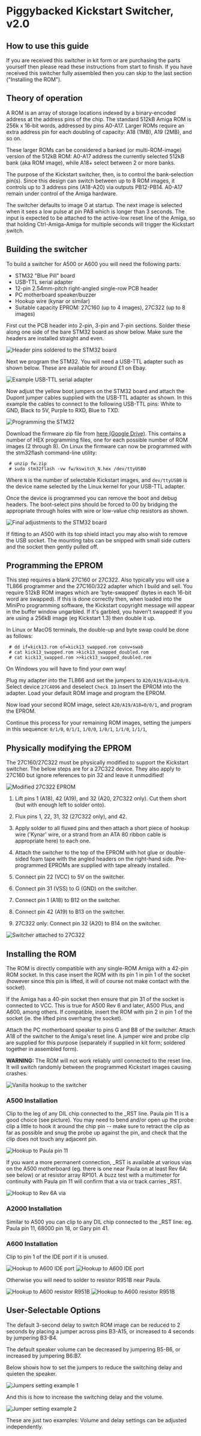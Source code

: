 # Piggybacked Kickstart Switcher, v2.0

## How to use this guide

If you are received this switcher in kit form or are purchasing the
parts yourself then please read these instructions from start to
finish. If you have received this switcher fully assembled then you
can skip to the last section ("Installing the ROM").


## Theory of operation

A ROM is an array of storage locations indexed by a binary-encoded
address at the address pins of the chip. The standard 512kB Amiga ROM
is 256k x 16-bit words, addressed by pins A0-A17. Larger ROMs require
an extra address pin for each doubling of capacity: A18 (1MB), A19
(2MB), and so on.

These larger ROMs can be considered a banked (or multi-ROM-image)
version of the 512kB ROM: A0-A17 address the currently selected 512kB
bank (aka ROM image), while A18+ select between 2 or more banks.

The purpose of the Kickstart switcher, then, is to control the
bank-selection pin(s). Since this design can switch between up to 8
ROM images, it controls up to 3 address pins (A18-A20) via outputs
PB12-PB14. A0-A17 remain under control of the Amiga hardware.

The switcher defaults to image 0 at startup. The next image is
selected when it sees a low pulse at pin PA8 which is longer than 3
seconds. The input is expected to be attached to the active-low reset
line of the Amiga, so that holding Ctrl-Amiga-Amiga for multiple
seconds will trigger the Kickstart switch.


## Building the switcher

To build a switcher for A500 or A600 you will need the following parts:
- STM32 "Blue Pill" board 
- USB-TTL serial adapter
- 12-pin 2.54mm-pitch right-angled single-row PCB header
- PC motherboard speaker/buzzer
- Hookup wire (kynar or similar)
- Suitable capacity EPROM: 27C160 (up to 4 images), 27C322 (up to 8 images)

First cut the PCB header into 2-pin, 3-pin and 7-pin sections. Solder
these along one side of the bare STM32 board as show below. Make sure
the headers are installed straight and even.

![Header pins soldered to the STM32 board](assets/10_angled_headers_added.jpg)

Next we program the STM32. You
will need a USB-TTL adapter such as shown below. These are available
for around £1 on Ebay.

![Example USB-TTL serial adapter](assets/22_usbttl.jpg)

Now adjust the yellow boot jumpers on the STM32 board and attach the
Dupont jumper cables supplied with the USB-TTL adapter as shown. In
this example the cables to connect to the following USB-TTL pins:
White to GND, Black to 5V, Purple to RXD, Blue to TXD.

![Programming the STM32](assets/20_programming_stm32.jpg)

Download the firmware zip file from [here (Google Drive)](https://drive.google.com/file/d/0B6F45EdkSMp1MV80cnJWRXFXMkk/view). This
contains a number of HEX programming files, one for each possible
number of ROM images (2 through 8). On Linux the firmware can now be
programmed with the stm32flash command-line utility:
```
 # unzip fw.zip
 # sudo stm32flash -vw fw/kswitch_N.hex /dev/ttyUSB0
```

Where `N` is the number of selectable Kickstart images, and
`dev/ttyUSB0` is the device name selected by the Linux kernel for your
USB-TTL adapter.

Once the device is programmed you can remove the boot and debug
headers. The boot-select pins should be forced to 00 by bridging the
appropriate through holes with wire or low-value chip resistors as
shown.

![Final adjustments to the STM32 board](assets/33_stm32_headers_removed.jpg)

If fitting to an A500 with its top shield intact you may also wish to
remove the USB socket. The mounting tabs can be snipped with small
side cutters and the socket then gently pulled off.


## Programming the EPROM

This step requires a blank 27C160 or 27C322. Also typically you will
use a TL866 programmer and the 27C160/322 adapter which I build and
sell. You require 512kB ROM images which are 'byte-swapped' (bytes in
each 16-bit word are swapped). If this is done correctly then, when
loaded into the MiniPro programming software, the Kickstart copyright
message will appear in the buffer window ungarbled. If it's garbled,
you haven't swapped! If you are using a 256kB image (eg Kickstart 1.3)
then double it up.

In Linux or MacOS terminals, the double-up and byte swap could be done
as follows:
```
 # dd if=kick13.rom of=kick13_swapped.rom conv=swab
 # cat kick13_swapped.rom >kick13_swapped_doubled.rom
 # cat kick13_swapped.rom >>kick13_swapped_doubled.rom
```
On Windows you will have to find your own way!

Plug my adapter into the TL866 and set the jumpers to
`A20/A19/A18=0/0/0`. Select device `27C4096` and deselect `Check
ID`.Insert the EPROM into the adapter. Load your default ROM image and
program the EPROM.

Now load your second ROM image, select `A20/A19/A18=0/0/1`, and program
the EPROM.

Continue this process for your remaining ROM images, setting the
jumpers in this sequence: `0/1/0`, `0/1/1`, `1/0/0`, `1/0/1`, `1/1/0`,
`1/1/1`,


## Physically modifying the EPROM

The 27C160/27C322 must be physically modified to support the Kickstart
switcher. The below steps are for a 27C322 device. They also apply to 27C160 but ignore references to pin 32 and leave it unmodified!

![Modified 27C322 EPROM](assets/30_modded_27c322.jpg)

1. Lift pins 1 (A18), 42 (A19), and 32 (A20, 27C322 only). Cut them short
   (but with enough left to solder onto).

2. Flux pins 1, 22, 31, 32 (27C322 only), and 42.

3. Apply solder to all fluxed pins and then attach a short piece of
hookup wire ('Kynar' wire, or a strand from an ATA 80 ribbon cable is
appropriate here) to each one.

4. Attach the switcher to the top of the EPROM with hot glue or
double-sided foam tape with the angled headers on the right-hand side.
Pre-programmed EPROMs are supplied with tape already installed.

5. Connect pin 22 (VCC) to 5V on the switcher.

6. Connect pin 31 (VSS) to G (GND) on the switcher.

7. Connect pin 1 (A18) to B12 on the switcher.

8. Connect pin 42 (A19) to B13 on the switcher.

9. 27C322 only: Connect pin 32 (A20) to B14 on the switcher.

![Switcher attached to 27C322](assets/36_stm32_attached_27c322.jpg)

## Installing the ROM

The ROM is directly compatible with any single-ROM Amiga with a 42-pin
ROM socket. In this case insert the ROM with its pin 1 in pin 1 of the
socket (however since this pin is lifted, it will of course not make
contact with the socket).

If the Amiga has a 40-pin socket then ensure that pin 31 of the socket
is connected to VCC. This is true for A500 Rev 6 and later, A500 Plus,
and A600, among others. If compatible, insert the ROM with pin 2 in
pin 1 of the socket (ie. the lifted pins overhang the socket).

Attach the PC motherboard speaker to pins G and B8 of the
switcher. Attach A18 of the switcher to the Amiga's reset line. A
jumper wire and probe clip are supplied for this purpose (separately
if supplied in kit form; soldered together in assembled form).

**WARNING:** The ROM will not work reliably until connected to the
reset line. It will switch randomly between the programmed Kickstart
images causing crashes.

![Vanilla hookup to the switcher](assets/40_hookup_vanilla.jpg)


### A500 Installation
Clip to the leg of any DIL chip connected to the _RST line. Paula pin
11 is a good choice (see picture). You may
need to bend and/or open up the probe clip a little to hook it around
the chip pin -- make sure to retract the clip as far as possible and
snug the probe up against the pin, and check that the clip does not
touch any adjacent pin.

![Hookup to Paula pin 11](assets/50_a500_hookup_paula.jpg)

If you want a more permanent connection, _RST is available at various
vias on the A500 motherboard (eg. there is one near Paula on at least
Rev 6A: see below) or at resistor array RP101. A buzz
test with a multimeter for continuity with Paula pin 11 will confirm
that a via or track carries _RST.

![Hookup to Rev 6A via](assets/51_a500_hookup_via.jpg)

### A2000 Installation
Similar to A500 you can clip to any DIL chip connected to the _RST
line: eg. Paula pin 11, 68000 pin 18, or Gary pin 41.

### A600 Installation
Clip to pin 1 of the IDE port if it is unused.

![Hookup to A600 IDE port](../v1/assets/30_a600_hookup_ide.jpg)
![Hookup to A600 IDE port](../v1/assets/31_a600_hookup_ide.jpg)

Otherwise you will need to solder to resistor
R951B near Paula.

![Hookup to A600 resistor R951B](../v1/assets/40_a600_hookup_r951b.jpg)
![Hookup to A600 resistor R951B](../v1/assets/41_a600_hookup_r951b.jpg)


## User-Selectable Options

The default 3-second delay to switch ROM image can be reduced to 2
seconds by placing a jumper across pins B3-A15, or increased to 4
seconds by jumpering B3-B4.

The default speaker volume can be decreased by jumpering B5-B6, or
increased by jumpering B6:B7.

Below shows how to set the jumpers to reduce the switching delay and
quieten the speaker.

![Jumpers setting example 1](assets/46_hookup_short.jpg)

And this is how to increase the switching delay and the volume.

![Jumper setting example 2](assets/43_hookup_long.jpg)

These are just two examples: Volume and delay settings can be adjusted
independently.
